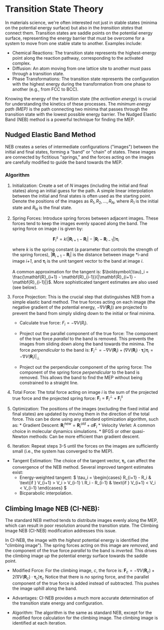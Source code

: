 # Transition State Theory
In materials science, we're often interested not just in stable states (minima on the potential energy surface) but also in the *transition states* that connect them. Transition states are saddle points on the potential energy surface, representing the energy barrier that must be overcome for a system to move from one stable state to another. Examples include:

- Chemical Reactions: The transition state represents the highest-energy point along the reaction pathway, corresponding to the activated complex.
- Diffusion: An atom moving from one lattice site to another must pass through a transition state.
- Phase Transformations:  The transition state represents the configuration with the highest energy during the transformation from one phase to another (e.g., from FCC to BCC).

Knowing the energy of the transition state (the *activation energy*) is crucial for understanding the kinetics of these processes. The *minimum energy path (MEP)* is the path connecting two minima that passes through the transition state with the lowest possible energy barrier. The Nudged Elastic Band (NEB) method is a powerful technique for finding the MEP.

## Nudged Elastic Band Method
NEB creates a series of intermediate configurations ("images") between the initial and final states, forming a "band" or "chain" of states. These images are connected by fictitious "springs," and the forces acting on the images are carefully modified to guide the band towards the MEP.

### Algorithm
1.  Initialization: Create a set of *N* images (including the initial and final states) along an initial guess for the path. A simple linear interpolation between the initial and final states is often used as the starting point.  Denote the positions of the images as $R_1, R_2, ..., R_N$, where $R_1$ is the initial state and $R_N$ is the final state.
2.  Spring Forces:  Introduce spring forces between adjacent images. These forces tend to keep the images evenly spaced along the band. The spring force on image *i* is given by:

    $$\mathbf{F}_i^s = k (|\mathbf{R}_{i+1} - \mathbf{R}_i| - |\mathbf{R}_i - \mathbf{R}_{i-1}|) \boldsymbol{\tau}_i$$

    where $k$ is the spring constant (a parameter that controls the strength of the spring forces), $|\mathbf{R}_{i+1} - \mathbf{R}_i|$ is the distance between image *i-and image *i+1*, and $\boldsymbol{\tau}_i$ is the unit tangent vector to the band at image *i*. 
    
    A common approximation for the tangent is: $\boldsymbol{\tau}_i = \frac{\mathbf{R}_{i+1} - \mathbf{R}_{i-1}}{|\mathbf{R}_{i+1} - \mathbf{R}_{i-1}|}$.  More sophisticated tangent estimates are also used (see below).

3.  Force Projection: This is the crucial step that distinguishes NEB from a simple elastic band method. The true forces acting on each image (the negative gradient of the potential energy, $-\nabla V(\mathbf{R}_i)$) are projected to prevent the band from simply sliding down to the initial or final minima.
    - Calculate true force: $F_i = - \nabla V(R_i)$.
    - Project out the parallel component of the true force: The component of the true force *parallel* to the band is removed. This prevents the images from sliding down along the band towards the minima. The force *perpendicular* to the band is:
            $\mathbf{F}_i^{\perp} = -\nabla V(\mathbf{R}_i) + (\nabla V(\mathbf{R}_i) \cdot \boldsymbol{\tau}_i) \boldsymbol{\tau}_i = -\nabla V(\mathbf{R}_i)|_{\perp}$

    -  Project out the perpendicular component of the spring force: The component of the spring force *perpendicular* to the band is removed.  This allows the band to find the MEP without being constrained to a straight line.

4.  Total Force: The total force acting on image *i* is the sum of the projected true force and the projected spring force:
        $\mathbf{F}_i = \mathbf{F}_i^{\perp} + \mathbf{F}_i^s$

5.  Optimization:  The positions of the images (excluding the fixed initial and final states) are updated by moving them in the direction of the total force. This can be done using any standard optimization algorithm, such as:
        *   Gradient Descent: $\mathbf{R}_i^{new} = \mathbf{R}_i^{old} + \alpha \mathbf{F}_i$
        *   Velocity Verlet: A common choice in molecular dynamics simulations.
        *   BFGS or other quasi-Newton methods: Can be more efficient than gradient descent.

6.  Iteration: Repeat steps 3-5 until the forces on the images are sufficiently small (i.e., the system has converged to the MEP).

*   Tangent Estimation:  The choice of the tangent vector, $\boldsymbol{\tau}_i$, can affect the convergence of the NEB method. Several improved tangent estimates exist:
    * Energy-weighted tangent:
    $
    \tau_i =
    \begin{cases}
    R_{i+1} - R_i & \text{if } V_{i+1} > V_i > V_{i-1} \\
    R_i - R_{i-1} & \text{if } V_{i+1} < V_i < V_{i-1}
    \end{cases}
    $
    * Bicparabolic interpolation.

## Climbing Image NEB (CI-NEB):

The standard NEB method tends to distribute images evenly along the MEP, which can result in poor resolution around the transition state. The Climbing Image NEB (CI-NEB) modification addresses this issue.

In CI-NEB, the image with the *highest* potential energy is identified (the "climbing image").  The spring forces acting on this image are *removed*, and the component of the true force *parallel* to the band is *inverted*. This drives the climbing image *up* the potential energy surface towards the saddle point.

- Modified Force:  For the climbing image, *c*, the force is:
    $\mathbf{F}_c = -\nabla V(\mathbf{R}_c) + 2 (\nabla V(\mathbf{R}_c) \cdot \boldsymbol{\tau}_c) \boldsymbol{\tau}_c$
    Notice that there is *no* spring force, and the parallel component of the true force is added instead of subtracted.  This pushes the image uphill along the band.

- Advantages: CI-NEB provides a much more accurate determination of the transition state energy and configuration.

- Algorithm:  The algorithm is the same as standard NEB, except for the modified force calculation for the climbing image.  The climbing image is identified at each iteration.
